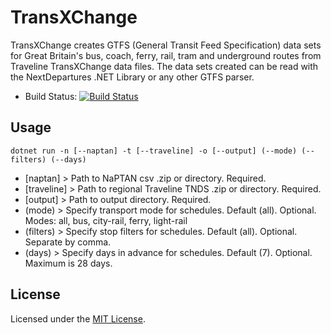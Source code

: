 # TransXChange

TransXChange creates GTFS (General Transit Feed Specification) data sets for Great Britain's bus, coach, ferry, rail, tram and underground routes from Traveline TransXChange data files. The data sets created can be read with the NextDepartures .NET Library or any other GTFS parser.

* Build Status: [![Build Status](https://dev.azure.com/philvessey/TransXChange/_apis/build/status/philvessey.TransXChange?branchName=master)](https://dev.azure.com/philvessey/TransXChange/_build/latest?definitionId=7&branchName=master)

## Usage

```
dotnet run -n [--naptan] -t [--traveline] -o [--output] (--mode) (--filters) (--days)
```

* [naptan] > Path to NaPTAN csv .zip or directory. Required.
* [traveline] > Path to regional Traveline TNDS .zip or directory. Required.
* [output] > Path to output directory. Required.
* (mode) > Specify transport mode for schedules. Default (all). Optional. Modes: all, bus, city-rail, ferry, light-rail
* (filters) > Specify stop filters for schedules. Default (all). Optional. Separate by comma.
* (days) > Specify days in advance for schedules. Default (7). Optional. Maximum is 28 days.

## License

Licensed under the [MIT License](./LICENSE).